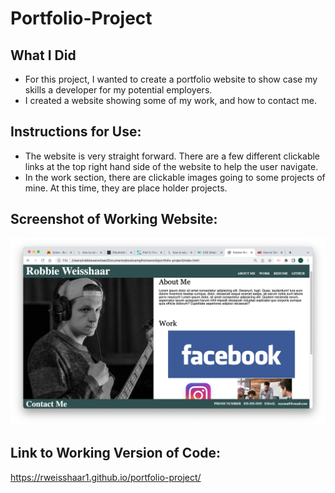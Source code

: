 # Portfolio-Project

## What I Did

- For this project, I wanted to create a portfolio website to show case my skills a developer for my potential employers. 
- I created a website showing some of my work, and how to contact me.

## Instructions for Use:

- The website is very straight forward. There are a few different clickable links at the top right hand side of the website to help the user navigate.
- In the work section, there are clickable images going to some projects of mine. At this time, they are place holder projects.

## Screenshot of Working Website:
<img src="./images/Screen%20Shot%202023-06-30%20at%206.12.06%20PM.png">

## Link to Working Version of Code:
https://rweisshaar1.github.io/portfolio-project/